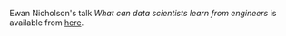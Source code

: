 Ewan Nicholson's talk *What can data scientists learn from engineers*
is available from
[here](https://dataewan.github.io/data-science-lessons-software-engineers).
